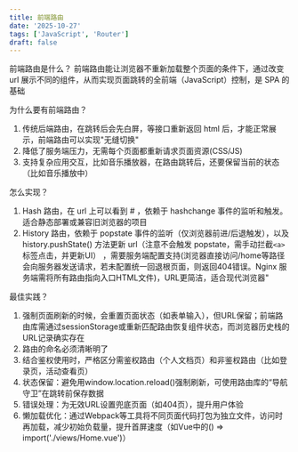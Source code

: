 ```yaml
---
title: 前端路由
date: '2025-10-27'
tags: ['JavaScript', 'Router']
draft: false
---
```


前端路由是什么？
前端路由能让浏览器不重新加载整个页面的条件下，通过改变 url 展示不同的组件，从而实现页面跳转的全前端（JavaScript）控制，是 SPA 的基础

为什么要有前端路由？

1. 传统后端路由，在跳转后会先白屏，等接口重新返回 html 后，才能正常展示，前端路由可以实现"无缝切换"
2. 降低了服务端压力，无需每个页面都重新请求页面资源(CSS/JS)
3. 支持复杂应用交互，比如音乐播放器，在路由跳转后，还要保留当前的状态（比如音乐播放中）

怎么实现？

1. Hash 路由，在 url 上可以看到 # ，依赖于 hashchange 事件的监听和触发。适合静态部署或兼容旧浏览器的项目
2. History 路由，依赖于 popstate 事件的监听（仅浏览器前进/后退触发），以及 history.pushState() 方法更新 url（注意不会触发 popstate，需手动拦截`<a>`标签点击，并更新UI） ，需要服务端配置支持(浏览器直接访问/home等路径会向服务器发送请求，若未配置统一回退根页面，则返回404错误。Nginx 服务端需将所有路由指向入口HTML文件)，URL更简洁，适合现代浏览器"

最佳实践？

1. 强制页面刷新的时候，会重置页面状态（如表单输入），但URL保留；前端路由库需通过sessionStorage或重新匹配路由恢复组件状态，而浏览器历史栈的URL记录确实存在
2. 路由的命名必须清晰明了
3. 结合鉴权使用时，严格区分需鉴权路由（个人文档页）和非鉴权路由（比如登录页，活动查看页）
4. 状态保留​：避免用window.location.reload()强制刷新，可使用路由库的“导航守卫”在跳转前保存数据
5. 错误处理：为无效URL设置兜底页面（如404页），提升用户体验
6. 懒加载优化：通过Webpack等工具将不同页面代码打包为独立文件，访问时再加载，减少初始负载量，提升首屏速度（如Vue中的() => import('./views/Home.vue')）
